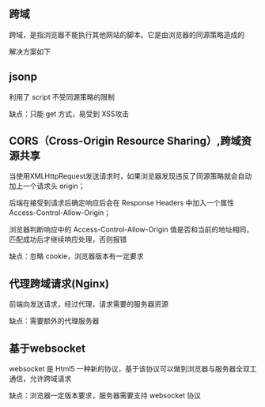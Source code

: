 ## 跨域
跨域，是指浏览器不能执行其他网站的脚本。它是由浏览器的同源策略造成的

解决方案如下


## jsonp
利用了 script 不受同源策略的限制

缺点：只能 get 方式，易受到 XSS攻击



## CORS（Cross-Origin Resource Sharing）,跨域资源共享

当使用XMLHttpRequest发送请求时，如果浏览器发现违反了同源策略就会自动加上一个请求头 origin；

后端在接受到请求后确定响应后会在 Response Headers 中加入一个属性 Access-Control-Allow-Origin；

浏览器判断响应中的 Access-Control-Allow-Origin 值是否和当前的地址相同，匹配成功后才继续响应处理，否则报错

缺点：忽略 cookie，浏览器版本有一定要求

## 代理跨域请求(Nginx)

前端向发送请求，经过代理，请求需要的服务器资源

缺点：需要额外的代理服务器

## 基于websocket

websocket 是 Html5 一种新的协议，基于该协议可以做到浏览器与服务器全双工通信，允许跨域请求

缺点：浏览器一定版本要求，服务器需要支持 websocket 协议

